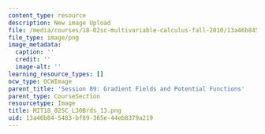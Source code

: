 ```yaml
---
content_type: resource
description: New image Upload
file: /media/courses/18-02sc-multivariable-calculus-fall-2010/13a46b845483bf89365e44eb8379a219_MIT18_02SC_L30Brds_13.png
file_type: image/png
image_metadata:
  caption: ''
  credit: ''
  image-alt: ''
learning_resource_types: []
ocw_type: OCWImage
parent_title: 'Session 89: Gradient Fields and Potential Functions'
parent_type: CourseSection
resourcetype: Image
title: MIT18_02SC_L30Brds_13.png
uid: 13a46b84-5483-bf89-365e-44eb8379a219
---
```

